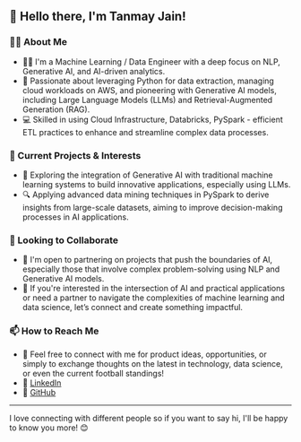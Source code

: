 ## 👋 Hello there, I'm Tanmay Jain!

### 🧑‍💻 About Me
- 🧑‍🎓 I'm a Machine Learning / Data Engineer with a deep focus on NLP, Generative AI, and AI-driven analytics.
- 🌱 Passionate about leveraging Python for data extraction, managing cloud workloads on AWS, and pioneering with Generative AI models, including Large Language Models (LLMs) and Retrieval-Augmented Generation (RAG).
- 💻 Skilled in using Cloud Infrastructure, Databricks, PySpark - efficient ETL practices to enhance and streamline complex data processes.

### 🚀 Current Projects & Interests
- 🧬 Exploring the integration of Generative AI with traditional machine learning systems to build innovative applications, especially using LLMs.
- 🔍 Applying advanced data mining techniques in PySpark to derive insights from large-scale datasets, aiming to improve decision-making processes in AI applications.

### 🤝 Looking to Collaborate
- 🌟 I'm open to partnering on projects that push the boundaries of AI, especially those that involve complex problem-solving using NLP and Generative AI models.
- 📘 If you're interested in the intersection of AI and practical applications or need a partner to navigate the complexities of machine learning and data science, let’s connect and create something impactful.

### 📫 How to Reach Me
- 📧 Feel free to connect with me for product ideas, opportunities, or simply to exchange thoughts on the latest in technology, data science, or even the current football standings!
- 🔗 [LinkedIn](https://www.linkedin.com/in/tanmay-jain)
- 🔗 [GitHub](https://github.com/tanmayjain98)

---

I love connecting with different people so if you want to say hi, I'll be happy to know you more! 😊
